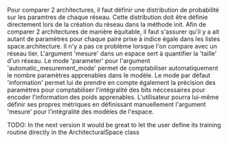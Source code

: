 Pour comparer 2 architectures, il faut définir une distribution de probabilité sur les paramtres de chaque réseau.
Cette distribution doit être définie directement lors de la création du réseau dans la méthode init.
Afin de comparer 2 architectures de manière équitable, il faut s'assurer qu'il y a ait autant de paramètres pour chaque paire prise à indice égale dans les listes space.architecture.
Il n'y a pas ce problème lorsque l'on compare avec un réseau tier.
L'argument 'mesure' dans un espace sert à quantifier la 'taille' d'un réseau. Le mode 'parameter' pour l'argument 'automatic_mesurement_mode' permet de comptabiliser automatiquement le nombre paramètres apprenables dans le modèle. Le mode par défaut 'information' permet lui de prendre en compte également la précision des paramètres pour comptabiliser l'intégralité des bits néccessaires pour encoder l'information des poids apprenables. L'utilisateur pourra lui-même définir ses propres métriques en définissant manuellement l'argument 'mesure' pour l'intégralité des modèles de l'espace.

TODO:
In the next version it would be great to let the user define its training routine directly in the ArchitecturalSpace class